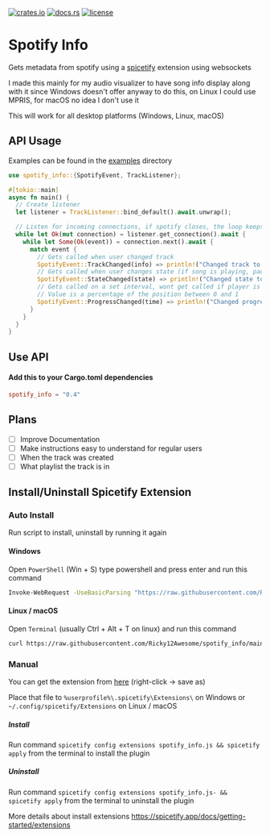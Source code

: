 [![crates.io](https://img.shields.io/crates/v/spotify_info.svg)](https://crates.io/crates/spotify_info)
[![docs.rs](https://docs.rs/spotify_info/badge.svg)](https://crates.io/crates/spotify_info)
[![license](https://img.shields.io/github/license/Ricky12Awesome/spotify_info)](https://github.com/Ricky12Awesome/spotify_info/blob/main/LICENSE)

# Spotify Info
Gets metadata from spotify using a 
[spicetify](https://github.com/khanhas/spicetify-cli) 
extension using websockets

I made this mainly for my audio visualizer to have song info display along with it
since Windows doesn't offer anyway to do this, on Linux I could use MPRIS, for macOS no idea I don't use it

This will work for all desktop platforms (Windows, Linux, macOS)

## API Usage

Examples can be found in the [examples](https://github.com/Ricky12Awesome/spotify_info/tree/main/examples) directory

```rust
use spotify_info::{SpotifyEvent, TrackListener};

#[tokio::main]
async fn main() {
  // Create listener
  let listener = TrackListener::bind_default().await.unwrap();

  // Listen for incoming connections, if spotify closes, the loop keeps listening
  while let Ok(mut connection) = listener.get_connection().await {
    while let Some(Ok(event)) = connection.next().await {
      match event {
        // Gets called when user changed track
        SpotifyEvent::TrackChanged(info) => println!("Changed track to {}", info.title),
        // Gets called when user changes state (if song is playing, paused or stopped)
        SpotifyEvent::StateChanged(state) => println!("Changed state to {}", state),
        // Gets called on a set interval, wont get called if player is paused or stopped,
        // Value is a percentage of the position between 0 and 1
        SpotifyEvent::ProgressChanged(time) => println!("Changed progress to {}", time)
      }
    }
  }
}
```

## Use API
#### Add this to your Cargo.toml dependencies
```toml
spotify_info = "0.4"
```

## Plans
- [ ] Improve Documentation
- [ ] Make instructions easy to understand for regular users
- [ ] When the track was created
- [ ] What playlist the track is in

## Install/Uninstall Spicetify Extension

### Auto Install
Run script to install, uninstall by running it again
#### Windows
Open `PowerShell` (Win + S) type powershell and press enter and run this command
```sh
Invoke-WebRequest -UseBasicParsing "https://raw.githubusercontent.com/Ricky12Awesome/spotify_info/main/extension/install_extension.ps1" | Invoke-Expression
```
#### Linux / macOS
Open `Terminal` (usually Ctrl + Alt + T on linux) and run this command
```sh
curl https://raw.githubusercontent.com/Ricky12Awesome/spotify_info/main/extension/install_extension.sh | sh
```

### Manual
You can get the extension from 
[here](https://raw.githubusercontent.com/Ricky12Awesome/spotify_info/main/extension/spotify_info.js)
(right-click -> save as)

Place that file 
to `%userprofile%\.spicetify\Extensions\` on Windows 
or `~/.config/spicetify/Extensions` on Linux / macOS 

##### Install
Run command
`spicetify config extensions spotify_info.js && spicetify apply` 
from the terminal to install the plugin

##### Uninstall
Run command
`spicetify config extensions spotify_info.js- && spicetify apply`
from the terminal to uninstall the plugin

More details about install extensions https://spicetify.app/docs/getting-started/extensions

